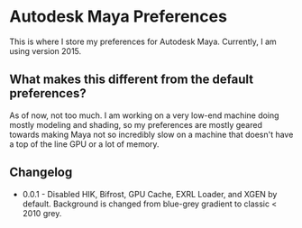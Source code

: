 Autodesk Maya Preferences
=========================

This is where I store my preferences for Autodesk Maya.  Currently, I am using version 2015.

## What makes this different from the default preferences?

As of now, not too much.  I am working on a very low-end machine doing mostly modeling and shading, so my preferences are mostly geared towards making Maya not so incredibly slow on a machine that doesn't have a top of the line GPU or a lot of memory.

## Changelog
- 0.0.1 - Disabled HIK, Bifrost, GPU Cache, EXRL Loader, and XGEN by default.  Background is changed from blue-grey gradient to classic < 2010 grey.